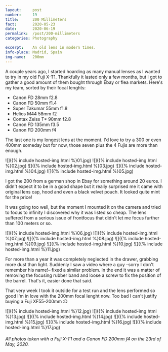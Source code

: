 ```yaml
---
layout:		post
number:		19
title:		200 Millimeters
fact:		2020-05-23
date:		2020-06-19
permalink: 	/post/200-millimeters
categories:	Photography

excerpt: 	An old lens in modern times.
info-place: Madrid, Spain
img-name:	200mm
---
```


A couple years ago, I started hoarding as many manual lenses as I wanted to try in my old Fuji X-T1. Thankfully it lasted only a few months, but I got to gather a good amount of them bought through Ebay or flea markets. Here's my team, sorted by their focal lenghts:

- Canon FD 28mm f2.8
- Canon FD 50mm f1.4
- Super Takumar 55mm f1.8
- Helios M44 58mm f2
- Contax Zeiss T* 90mm f2.8
- Canon FD 135mm f3.5
- Canon FD 200mm f4

The last one is my longest lens at the moment. I'd love to try a 300 or even 400mm someday but for now, those seven plus the 4 Fujis are more than enough.

<div class="gallery-{{ page.layout }}" markdown="1">

![]({% include hosted-img.html %}01.jpg)
![]({% include hosted-img.html %}02.jpg)
![]({% include hosted-img.html %}03.jpg)
![]({% include hosted-img.html %}04.jpg)
![]({% include hosted-img.html %}05.jpg)

</div>

I got the 200 from a german shop in Ebay for something around 20 euros. I didn't expect it to be in a good shape but it really surprised me it came with original lens cap, hood and even a black velvet pouch. It looked quite mint for the price!

It was going too well, but the moment I mounted it on the camera and tried to focus to infinity I discovered why it was listed so cheap. The lens suffered from a serious issue of frontfocus that didn't let me focus further than 100 meters or so.

<div class="gallery-{{ page.layout }}" markdown="1">

![]({% include hosted-img.html %}06.jpg)
![]({% include hosted-img.html %}07.jpg)
![]({% include hosted-img.html %}08.jpg)
![]({% include hosted-img.html %}09.jpg)
![]({% include hosted-img.html %}10.jpg)
![]({% include hosted-img.html %}11.jpg)

</div>

For more than a year it was completely neglected in the drawer, grabbing more dust than light. Suddenly I saw a video where a guy –sorry I don't remember his name!– fixed a similar problem. In the end it was a matter of removing the focusing rubber band and loose a screw to fix the position of the barrel. That's it, easier done that said.

That very week I took it outside for a test run and the lens performed so good I'm in love with the 200mm focal lenght now. Too bad I can't justify buying a Fuji XF55-200mm :D

<div class="gallery-{{ page.layout }}" markdown="1">

![]({% include hosted-img.html %}12.jpg)
![]({% include hosted-img.html %}13.jpg)
![]({% include hosted-img.html %}14.jpg)
![]({% include hosted-img.html %}15.jpg)
![]({% include hosted-img.html %}16.jpg)
![]({% include hosted-img.html %}17.jpg)

</div>

###### All photos taken with a Fuji X-T1 and a Canon FD 200mm f4 on the 23rd of May, 2020.
